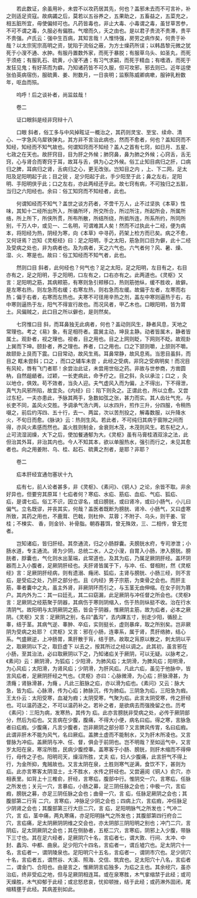 <!-- { "loadSidebar": true } -->
　　若此数证，余虽用补，未尝不以攻药居其先，何也？盖邪未去而不可言补，补之则适足资寇。故病蠲之后，莫若以五谷养之，五果助之，五畜益之，五菜充之，相五脏所宜，毋使偏倾可也。凡药皆毒也，非止大毒、小毒谓之毒，虽甘草苦参，不可不谓之毒，久服必有偏胜。气增而久，夭之由也。是以君子贵流不贵滞，贵平不贵强。卢氏云：强中生百病，其知言哉！人惟恃强，房劳之病作矣，何贵于补哉？以太宗宪宗高明之资，犹陷于流俗之蔽，为方士燥药所误；以韩昌黎元微之犹死于小溲不通、水肿。有服丹置数外家，而死于暴脱；有服草乌头、如圣丸，而死于须疮；有服乳石、硫黄，小溲不通；有习气求嗣，而死于精血；有嗜酒，而死于发狂见鬼；有好茶而为癖。乃知诸药皆不可久服，但可攻邪，邪去则已。近年运使张伯英病宿伤，服硫黄、姜、附数月，一日丧明；监察陈威卿病嗽，服钟乳粉数年，呕血而殒。

　　呜呼！后之谈补者，尚监兹哉！

　　卷二

　　证口眼斜是经非窍辩十八

　　口眼 斜者，俗工多与中风掉眩证一概治之，其药则灵宝、至宝、续命、清心、一字急风乌犀铁弹丸，其方非不言治此病也，然而不愈者，何也？盖知窍而不知经，知经而不知气故也。何谓知窍而不知经？盖人之首有七窍，如日月、五星、七政之在天也。故肝窍目，目为肝之外候；肺窍鼻，鼻为肺之外候；心窍舌，舌无窍，心与肾合而寄窍于耳，故耳与舌，俱为心之外候。俗工止知目病归之肝，口病归之脾，耳病归之肾，舌病归之心，更无改张。岂知目之内 ，上、下二网，足太阳及足阳明起于此；目之锐 ，足少阳起于此，手少阳至于此；鼻之左右，足阳明、手阳明侠乎此；口之左右，亦此两经还乎此。故七窍有病，不可独归之五脏，当归之六阳经也。余曰：俗工知窍而不知经者，此也。

　　何谓知经而不知气？盖世之谈方药者，不啻千万人，止不过坚执《本草》性味，其知十二经所出所入，所循所环，所交所合，所过所注，所起所会，所属所络，所上所下，所侠所贯，所布所散，所结所绕，所抵所连，所系所约，所同所别，千万人中，或见一、二名明，可谓难其人矣！然而不过执此十二经，便为病本，将阳经为热，阴经为寒，向《本草》中寻药，药架上检方而已矣。病之不愈，又何讶焉？岂知《灵枢经》曰：足之阳明，手之太阳，筋急则口目为僻，此十二经及受病之处也，非为病者也。及为病者，天之六气也。六气者何？风、暑、燥、湿、火、寒是也。故曰：俗工知经而不知气者，此也。

　　然则口目 斜者，此何经也？何气也？足之太阳，足之阳明，左目有之，右目亦有之，足之阳明，手之阳明，口左有之，口右亦有之。此两道也。《灵枢》又言：足阳明之筋，其病颊筋，有寒则急引颊移口，热则筋弛纵，缓不胜收，故僻。是左寒右热，则左急而右缓；右寒左热，则右急而左缓。故偏于左者，左寒而右热；偏于右者，右寒而左热也。夫寒不可径用辛热之剂，盖左中寒则逼热于右，右中寒则逼热于左，阳气不得宣行故也。而况风者，甲乙木也。口眼阳明，皆为胃土。风偏贼之，此口目之所以僻也，是则然矣。

　　七窍惟口目 斜，而耳鼻独无此病者，何也？盖动则风生，静者风息，天地之常理也。考之《易》象，有足相符者。震巽主动，坤艮主静。动者皆属木，静者皆属土。观卦者，视之理也。视者，目之用也。目之上网则眨，下网则不眨。故观卦上巽而下坤。颐卦者，养之理也。养者，口之用也。口之下颔则嚼，上颔则不嚼。故颐卦上艮而下震。口目常动，故风生焉。耳鼻常静，故风息焉。当思目虽斜，而目之 眶未尝斜；口之 ，而口之辅车未尝 ，此经之受病，非窍之受病明矣！而况目有风轮，唇有飞门者耶！余尝治此证，未尝用世俗之药。非故与世参商，方凿圆枘，自然龃龉者。过颖，一长吏病此，命予疗之。目之斜，灸以承泣；口之 ，灸以地仓，俱效。苟不效者，当灸人迎。夫气虚风入而为偏，上不得出，下不得泄，真气为风邪所陷，故宜灸。《内经》曰：陷下则灸之。正谓此也，所以立愈。又尝过东杞，一夫亦患此，予脉其两手，急数如弦之张，甚力而实。其人齿壮气充，与长吏不同，盖风火交胜。予调承气汤六两，以水四升，煎作三升，分四服，令稍热啜之，前后约泻四、五十行，去一、两盆，次以苦剂投之，解毒数服，以升降水火，不旬日而愈。《脉诀》云：热则生风。若此者，不可纯归其病于窗隙之间而得，亦风火素感而然也。盖火胜则制金，金衰则木茂，木茂则风生。若东杞之人，止可流湿润燥，大下之后，使加餐通郁为大。《灵枢》虽有马膏桂酒双涂之法，此但治其外耳，非治其内也。今人不知其本，欲以单服热水，强引而行之，未见其愈者也。向之用姜附、乌、桂、起石、硫黄之剂者，是耶？非耶？

　　卷二

　　疝本肝经宜通勿塞状十九

　　疝有七，前人论者甚多，非《灵枢》、《素问》、《铜人》之论，余皆不取。非余好异也，但要穷其原耳！七疝者何？寒疝、水疝、筋疝、血疝、气疝、狐疝、 疝，是谓七疝。俗工不识，因立谬名，或曰膀胱，或曰肾冷，或曰小肠气，小儿曰偏气。立名既谬，并丧其实，何哉？盖医者既断为膀胱、肾冷、小肠气，又曰虚寒所致，其药之用也，不鹿茸、巴戟，则杜仲、苁蓉；不附子、乌头，则干姜、官桂；不楝实、 香，则金铃、补骨脂。朝吞暮饵，曾无殊效，三、二相传，曾无觉者。

　　岂知诸疝，皆归肝经。其奈通流，归之小肠脬囊。夫膀胱水府，专司渗泄；小肠水道，专主通流。肾为少阴，总统二水，人之小溲，自胃入小肠，渗入膀胱。膀胱者，脬囊也，气化则水出茎端，此常道也，及其为疝，乃属足厥阴肝经。盖环阴器而上入小腹者，足厥阴肝经也。夫肝肾皆属于下，与冲、任、督相附，然《灵枢经》言：足厥阴肝经病，则有遗溺、癃闭、狐疝，主肾与膀胱、小肠三经，则不言疝，是受疝之处，乃肝之部分也。且《内经》男子宗筋，为束骨之会也。而肝主筋，睾者囊中之丸，虽主外肾，非厥阴环而引之，与玉茎无由伸缩。在女子则为篡户。其内外为二：其一曰廷孔，其二曰窈漏，此足厥阴与冲任督之所会也。《灵枢》言：足厥阴之经筋聚于阴器，其病伤于寒则阴缩入，伤于热则纵挺不收。治在行水清阴气。故阳明与太阴厥阴之筋，皆会于阴器，惟厥阴主筋，故为疝者，必本之厥阴。《灵枢》又言：足厥阴之别，名曰“蠡沟”，去内踝五寸，别走少阳，循胫上睾，结于茎。其病气逆、睾肿、卒疝，实则挺长，虚则暴痒，取之所别矣。岂非厥阴为受病之处耶？《灵枢》又言：邪在小肠，连睾系，属于肾，贯肝络肺，结心系。气盛厥逆，上冲肠胃，熏肝散于肓，结于脐。故取之肓原以散之，刺太阴以平之，取厥阴以下之，取巨虚下 以去之，按其所过之经以调之。此其初，虽言邪在小肠，至其治法，必曰取厥阴以下之，乃知诸疝关于厥阴，可以无疑。以脉考之，《素问》云：厥阴滑，为狐疝；少阳滑，为肺风疝；太阴滑，为脾风疝；阳明滑，为心风疝；太阳滑，为肾风疝；少阴滑，为肝风疝。凡此六疝，虽见于他脉中，皆言风疝者，足厥阴肝经之气也。《灵枢》亦曰：心脉微滑，为心疝；肝脉滑甚，为溃癃；肾脉滑甚，为癃 。凡此三脏脉之疝，亦以滑为疝也。《素问》又云：脉大急，皆为疝。心脉滑，传为心疝；肺脉沉，传为肺疝。三阴急为疝，三阳急为瘕。王太仆云：太阳受寒，血凝为瘕；太阴受寒，气聚为疝。此言太阴受寒，传之肝经也。可以温药逐之，不可以温药补之。若补之者，是欲病去而强挽留之也。历考《素问》：三阳为病，发寒热，其传为 疝。此亦言膀胱非受病之处，必传于厥阴部分，然后为疝也。又言病在少腹，腹痛，不得大小便，病名曰疝。得之寒，言脉急者曰疝瘕。少腹痛，凡言少腹者，岂非厥阴之部分耶？又言脾风传胃，名曰疝瘕。此谓非肝木不能为风气，名曰厥疝。盖脾土虚而不能制水，又为肝木所凌也。又言督脉为冲疝。盖厥阴与冲、任、督，俱会于前阴也。岂不明哉？至如运气中，又言岁太阳在泉，寒淫所胜，民病少腹控睾。盖寒客于小肠、膀胱，则肝木缩而不得伸行，母传之子也。阳明司天，燥淫所胜，丈夫 疝，妇人少腹痛，此言肝气不得上行，为金所抑，鬼贼故也。又言太阴在泉，土胜则寒气逆满，食饮不下，甚则为疝。此亦言寒客太阴湿土，土不胜水，水传之肝经也。又尝遍阅《铜人》俞穴，亦相表里。如背上十三椎俞，肝经，言寒疝，腹部中行。惟阴交一穴，言寒疝，任脉之所发也；关元一穴，言暴疝，小肠之募，足三阴任脉之会也；中极一穴，言疝瘕，膀胱之募，亦足三阴任脉之会也；曲骨一穴，言 疝，任脉足厥阴之会也；其腹部第二行肓 二穴，言寒疝，冲脉足少阴之会也；四病上穴，言疝瘕，冲任脉足少阴肾之会也；其腹部第三行大巨二穴，言 疝，足阳明脉气之所发也；气冲二穴，言 疝，茎中痛，两丸寒痛，亦足阳明脉气之所发也；其腹部第四行府合二穴，言疝痛，足太阴厥阴阴维之交会也，亦太阴部三阴阳明之别也；冲门二穴，言阴疝，足太阴厥阴之会也；其在侧胁者，五枢二穴，言寒疝，阴邪上入少腹，带脉下三寸也。其在足六经者，足厥阴穴十名，言疝者七，谓大敦、行间、太冲、中封、蠡沟、中都、曲泉。足少阳穴十四名，言疝者一，谓丘墟穴也。足太阴穴十一名，言疝者一，谓阴陵泉也。足阳明穴十五名，言疝者一，谓阴市穴也。足少阴穴十名，言疝者五，谓然谷、大溪、照海、交信、筑宾也。足太阳穴十八名，言疝者二，谓金门、合阳也。由是言之，惟厥阴言疝独多，为疝之主也。其余经穴，虽亦治疝，终非受疝之地，但与足厥阴相连耳。或在泉寒胜，木气挛缩禁于此经；或司天燥胜，木气抑郁于此经；或忿怒悲哀，忧抑顿挫，结于此经；或药淋外固闭，尾缩精壅于此经。其病差别如此。

